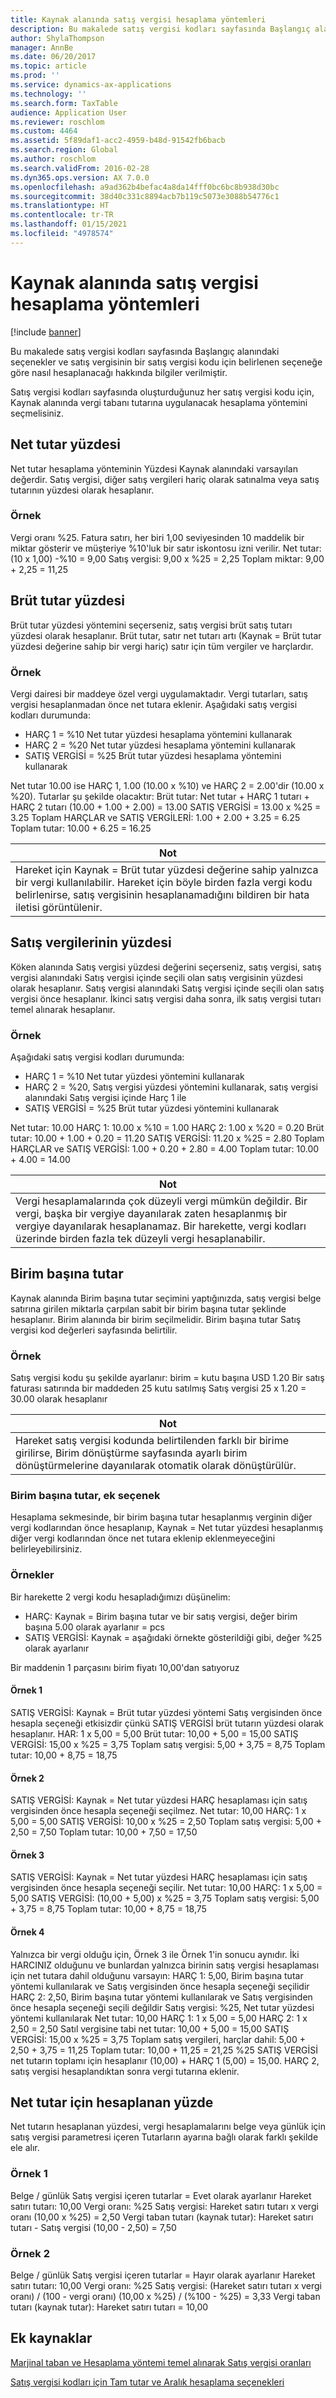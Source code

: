 ```yaml
---
title: Kaynak alanında satış vergisi hesaplama yöntemleri
description: Bu makalede satış vergisi kodları sayfasında Başlangıç alanındaki seçenekler ve satış vergisinin bir satış vergisi kodu için belirlenen seçeneğe göre nasıl hesaplanacağı hakkında bilgiler verilmiştir.
author: ShylaThompson
manager: AnnBe
ms.date: 06/20/2017
ms.topic: article
ms.prod: ''
ms.service: dynamics-ax-applications
ms.technology: ''
ms.search.form: TaxTable
audience: Application User
ms.reviewer: roschlom
ms.custom: 4464
ms.assetid: 5f89daf1-acc2-4959-b48d-91542fb6bacb
ms.search.region: Global
ms.author: roschlom
ms.search.validFrom: 2016-02-28
ms.dyn365.ops.version: AX 7.0.0
ms.openlocfilehash: a9ad362b4befac4a8da14fff0bc6bc8b938d30bc
ms.sourcegitcommit: 38d40c331c8894acb7b119c5073e3088b54776c1
ms.translationtype: HT
ms.contentlocale: tr-TR
ms.lasthandoff: 01/15/2021
ms.locfileid: "4978574"
---
```

# <a name="sales-tax-calculation-methods-in-the-origin-field"></a>Kaynak alanında satış vergisi hesaplama yöntemleri

[!include [banner](../includes/banner.md)]

Bu makalede satış vergisi kodları sayfasında Başlangıç alanındaki seçenekler ve satış vergisinin bir satış vergisi kodu için belirlenen seçeneğe göre nasıl hesaplanacağı hakkında bilgiler verilmiştir.

Satış vergisi kodları sayfasında oluşturduğunuz her satış vergisi kodu için, Kaynak alanında vergi tabanı tutarına uygulanacak hesaplama yöntemini seçmelisiniz.

## <a name="percentage-of-net-amount"></a>Net tutar yüzdesi
Net tutar hesaplama yönteminin Yüzdesi Kaynak alanındaki varsayılan değerdir. Satış vergisi, diğer satış vergileri hariç olarak satınalma veya satış tutarının yüzdesi olarak hesaplanır.
### <a name="example"></a>Örnek

Vergi oranı %25. Fatura satırı, her biri 1,00 seviyesinden 10 maddelik bir miktar gösterir ve müşteriye %10'luk bir satır iskontosu izni verilir. Net tutar: (10 x 1,00) -%10 = 9,00 Satış vergisi: 9,00 x %25 = 2,25 Toplam miktar: 9,00 + 2,25 = 11,25

## <a name="percentage-of-gross-amount"></a> Brüt tutar yüzdesi
Brüt tutar yüzdesi yöntemini seçerseniz, satış vergisi brüt satış tutarı yüzdesi olarak hesaplanır. Brüt tutar, satır net tutarı artı (Kaynak = Brüt tutar yüzdesi değerine sahip bir vergi hariç) satır için tüm vergiler ve harçlardır.
### <a name="example"></a>Örnek

Vergi dairesi bir maddeye özel vergi uygulamaktadır. Vergi tutarları, satış vergisi hesaplanmadan önce net tutara eklenir. Aşağıdaki satış vergisi kodları durumunda:
-   HARÇ 1 = %10 Net tutar yüzdesi hesaplama yöntemini kullanarak
-   HARÇ 2 = %20 Net tutar yüzdesi hesaplama yöntemini kullanarak
-   SATIŞ VERGİSİ = %25 Brüt tutar yüzdesi hesaplama yöntemini kullanarak

Net tutar 10.00 ise HARÇ 1, 1.00 (10.00 x %10) ve HARÇ 2 = 2.00'dir (10.00 x %20). Tutarlar şu şekilde olacaktır: Brüt tutar: Net tutar + HARÇ 1 tutarı + HARÇ 2 tutarı (10.00 + 1.00 + 2.00) = 13.00 SATIŞ VERGİSİ = 13.00 x %25 = 3.25 Toplam HARÇLAR ve SATIŞ VERGİLERİ: 1.00 + 2.00 + 3.25 = 6.25 Toplam tutar: 10.00 + 6.25 = 16.25

| **Not**                                                                                                                                                                                                                 |
|--------------------------------------------------------------------------------------------------------------------------------------------------------------------------------------------------------------------------|
| Hareket için Kaynak = Brüt tutar yüzdesi değerine sahip yalnızca bir vergi kullanılabilir. Hareket için böyle birden fazla vergi kodu belirlenirse, satış vergisinin hesaplanamadığını bildiren bir hata iletisi görüntülenir. |


<a name="percentage-of-sales-tax"></a>Satış vergilerinin yüzdesi
-----------------------

Köken alanında Satış vergisi yüzdesi değerini seçerseniz, satış vergisi, satış vergisi alanındaki Satış vergisi içinde seçili olan satış vergisinin yüzdesi olarak hesaplanır. Satış vergisi alanındaki Satış vergisi içinde seçili olan satış vergisi önce hesaplanır. İkinci satış vergisi daha sonra, ilk satış vergisi tutarı temel alınarak hesaplanır.
### <a name="example"></a>Örnek

Aşağıdaki satış vergisi kodları durumunda:
-   HARÇ 1 = %10 Net tutar yüzdesi yöntemini kullanarak
-   HARÇ 2 = %20, Satış vergisi yüzdesi yöntemini kullanarak, satış vergisi alanındaki Satış vergisi içinde Harç 1 ile
-   SATIŞ VERGİSİ = %25 Brüt tutar yüzdesi yöntemini kullanarak

Net tutar: 10.00 HARÇ 1: 10.00 x %10 = 1.00 HARÇ 2: 1.00 x %20 = 0.20 Brüt tutar: 10.00 + 1.00 + 0.20 = 11.20 SATIŞ VERGİSİ: 11.20 x %25 = 2.80 Toplam HARÇLAR ve SATIŞ VERGİSİ: 1.00 + 0.20 + 2.80 = 4.00 Toplam tutar: 10.00 + 4.00 = 14.00

| **Not**                                                                                                                                                                                                                    |
|-----------------------------------------------------------------------------------------------------------------------------------------------------------------------------------------------------------------------------|
| Vergi hesaplamalarında çok düzeyli vergi mümkün değildir.  Bir vergi, başka bir vergiye dayanılarak zaten hesaplanmış bir vergiye dayanılarak hesaplanamaz. Bir harekette, vergi kodları üzerinde birden fazla tek düzeyli vergi hesaplanabilir. |

## <a name="amount-per-unit"></a>Birim başına tutar
Kaynak alanında Birim başına tutar seçimini yaptığınızda, satış vergisi belge satırına girilen miktarla çarpılan sabit bir birim başına tutar şeklinde hesaplanır. Birim alanında bir birim seçilmelidir. Birim başına tutar Satış vergisi kod değerleri sayfasında belirtilir.
### <a name="example"></a>Örnek

Satış vergisi kodu şu şekilde ayarlanır: birim = kutu başına USD 1.20 Bir satış faturası satırında bir maddeden 25 kutu satılmış Satış vergisi 25 x 1.20 = 30.00 olarak hesaplanır

| **Not**                                                                                                                                                                                                 |
|----------------------------------------------------------------------------------------------------------------------------------------------------------------------------------------------------------|
| Hareket satış vergisi kodunda belirtilenden farklı bir birime girilirse, Birim dönüştürme sayfasında ayarlı birim dönüştürmelerine dayanılarak otomatik olarak dönüştürülür. |

###  <a name="amount-per-unit-additional-option"></a>Birim başına tutar, ek seçenek

Hesaplama sekmesinde, bir birim başına tutar hesaplanmış verginin diğer vergi kodlarından önce hesaplanıp, Kaynak = Net tutar yüzdesi hesaplanmış diğer vergi kodlarından önce net tutara eklenip eklenmeyeceğini belirleyebilirsiniz.

### <a name="examples"></a>Örnekler

Bir harekette 2 vergi kodu hesapladığımızı düşünelim:

-   HARÇ: Kaynak = Birim başına tutar ve bir satış vergisi, değer birim başına 5.00 olarak ayarlanır = pcs
-   SATIŞ VERGİSİ: Kaynak = aşağıdaki örnekte gösterildiği gibi, değer %25 olarak ayarlanır

Bir maddenin 1 parçasını birim fiyatı 10,00'dan satıyoruz
#### <a name="example-1"></a>Örnek 1

SATIŞ VERGİSİ: Kaynak = Brüt tutar yüzdesi yöntemi Satış vergisinden önce hesapla seçeneği etkisizdir çünkü SATIŞ VERGİSİ brüt tutarın yüzdesi olarak hesaplanır. HAR: 1 x 5,00 = 5,00 Brüt tutar: 10,00 + 5,00 = 15,00 SATIŞ VERGİSİ: 15,00 x %25 = 3,75 Toplam satış vergisi: 5,00 + 3,75 = 8,75 Toplam tutar: 10,00 + 8,75 = 18,75

#### <a name="example-2"></a>Örnek 2

SATIŞ VERGİSİ: Kaynak = Net tutar yüzdesi HARÇ hesaplaması için satış vergisinden önce hesapla seçeneği seçilmez. Net tutar: 10,00 HARÇ: 1 x 5,00 = 5,00 SATIŞ VERGİSİ: 10,00 x %25 = 2,50 Toplam satış vergisi: 5,00 + 2,50 = 7,50 Toplam tutar: 10,00 + 7,50 = 17,50

#### <a name="example-3"></a>Örnek 3

SATIŞ VERGİSİ: Kaynak = Net tutar yüzdesi HARÇ hesaplaması için satış vergisinden önce hesapla seçeneği seçilir. Net tutar: 10,00 HARÇ: 1 x 5,00 = 5,00 SATIŞ VERGİSİ: (10,00 + 5,00) x %25 = 3,75 Toplam satış vergisi: 5,00 + 3,75 = 8,75 Toplam tutar: 10,00 + 8,75 = 18,75

#### <a name="example-4"></a>Örnek 4

Yalnızca bir vergi olduğu için, Örnek 3 ile Örnek 1'in sonucu aynıdır. İki HARCINIZ olduğunu ve bunlardan yalnızca birinin satış vergisi hesaplaması için net tutara dahil olduğunu varsayın: HARÇ 1: 5,00, Birim başına tutar yöntemi kullanılarak ve Satış vergisinden önce hesapla seçeneği seçilidir HARÇ 2: 2,50, Birim başına tutar yöntemi kullanılarak ve Satış vergisinden önce hesapla seçeneği seçili değildir Satış vergisi: %25, Net tutar yüzdesi yöntemi kullanılarak Net tutar: 10,00 HARÇ 1: 1 x 5,00 = 5,00 HARÇ 2: 1 x 2,50 = 2,50 Satıl vergisine tabi net tutar: 10,00 + 5,00 = 15,00 SATIŞ VERGİSİ: 15,00 x %25 = 3,75 Toplam satış vergileri, harçlar dahil: 5,00 + 2,50 + 3,75 = 11,25 Toplam tutar: 10,00 + 11,25 = 21,25 %25 SATIŞ VERGİSİ net tutarın toplamı için hesaplanır (10,00) + HARÇ 1 (5,00) = 15,00. HARÇ 2, satış vergisi hesaplandıktan sonra vergi tutarına eklenir.

## <a name="calculated-percentage-of-net-amount"></a>Net tutar için hesaplanan yüzde
Net tutarın hesaplanan yüzdesi, vergi hesaplamalarını belge veya günlük için satış vergisi parametresi içeren Tutarların ayarına bağlı olarak farklı şekilde ele alır.
### <a name="example-1"></a>Örnek 1

Belge / günlük Satış vergisi içeren tutarlar = Evet olarak ayarlanır Hareket satırı tutarı: 10,00 Vergi oranı: %25 Satış vergisi: Hareket satırı tutarı x vergi oranı (10,00 x %25) = 2,50 Vergi taban tutarı (kaynak tutar): Hareket satırı tutarı - Satış vergisi (10,00 - 2,50) = 7,50

### <a name="example-2"></a>Örnek 2

Belge / günlük Satış vergisi içeren tutarlar = Hayır olarak ayarlanır Hareket satırı tutarı: 10,00 Vergi oranı: %25 Satış vergisi: (Hareket satırı tutarı x vergi oranı) / (100 - vergi oranı) (10,00 x %25) / (%100 - %25) = 3,33 Vergi taban tutarı (kaynak tutar): Hareket satırı tutarı = 10,00



<a name="additional-resources"></a>Ek kaynaklar
--------

[Marjinal taban ve Hesaplama yöntemi temel alınarak Satış vergisi oranları](marginal-base-field.md)

[Satış vergisi kodları için Tam tutar ve Aralık hesaplama seçenekleri](whole-amount-interval-options-sales-tax-codes.md)



